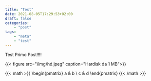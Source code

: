 ```yaml
---
title: "Test"
date: 2021-08-05T17:29:53+02:00
draft: false
categories:
    - "post"
tags:
    - "meta"
    - "test"
---
```


Test Primo Post!!!!

{{< figure src="/img/hd.jpeg" caption="Hardisk da 1 MB">}}


{{< math >}}
\begin{pmatrix}
a & b \\
c & d
\end{pmatrix}
{{< /math >}}